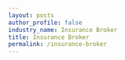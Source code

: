 ```yaml
---
layout: posts 
author_profile: false 
industry_name: Insurance Broker
title: Insurance Broker
permalink: /insurance-broker
---
```

